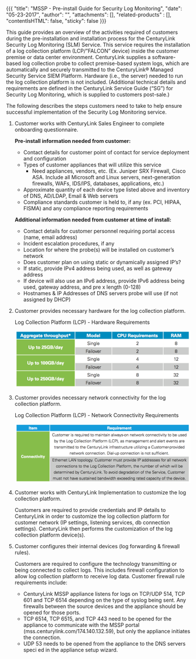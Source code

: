 {{{
"title": "MSSP - Pre-install Guide for Security Log Monitoring",
"date": "05-23-2017",
"author": "",
"attachments": [],
"related-products" : [],
"contentIsHTML": false,
"sticky": false
}}}

This guide provides an overview of the activities required of customers during the pre-installation and installation process for the CenturyLink Security Log Monitoring (SLM) Service. This service requires the installation of a log collection platform (LCP/”FALCON” device) inside the customer premise or data center environment. CenturyLink supplies a software-based log collection probe to collect premise-based system logs, which are automatically and securely transmitted to the CenturyLink® Managed Security Service SIEM Platform. Hardware (i.e., the server) needed to run the log collection platform is not included. (Additional technical details and requirements are defined in the CenturyLink Service Guide (“SG”) for Security Log Monitoring, which is supplied to customers post-sale.)

The following describes the steps customers need to take to help ensure successful implementation of the Security Log Monitoring service.

1. Customer works with CenturyLink Sales Engineer to complete onboarding questionnaire.

    **Pre-install information needed from customer:**

    * Contact details for customer point of contact for service deployment and configuration
    * Types of customer appliances that will utilize this service
      * Need appliances, vendors, etc. (Ex. Juniper SRX Firewall, Cisco ASA. Include all Microsoft and Linux servers, next-generation firewalls, WAFs, IDS/IPS, databases, applications, etc.)
    * Approximate quantity of each device type listed above and inventory of DNS, AD/LDAP, Email & Web servers
    * Compliance standards customer is held to, if any (ex. PCI, HIPAA, FISMA) and any compliance reporting requirements

    **Additional information needed from customer at time of install:**

    * Contact details for customer personnel requiring portal access (name, email address)
    * Incident escalation procedures, if any
    * Location for where the probe(s) will be installed on customer’s network
    * Does customer plan on using static or dynamically assigned IP’s?
    * If static, provide IPv4 address being used, as well as gateway address
    * If device will also use an IPv6 address, provide IPv6 address being used, gateway address, and pre x length (0-128)
    * Hostnames & IP Addresses of DNS servers probe will use (if not assigned by DHCP)

2. Customer provides necessary hardware for the log collection platform.

    Log Collection Platform (LCP) - Hardware Requirements

    ![Hardware requirements](../images/mssp-security-log-monitoring-pre-install-guide-1.png)

3. Customer provides necessary network connectivity for the log collection platform.

    Log Collection Platform (LCP) - Network Connectivity Requirements

    ![Network requirements](../images/mssp-security-log-monitoring-pre-install-guide-2.png)

4. Customer works with CenturyLink Implementation to customize the log collection platform.

    Customers are required to provide credentials and IP details to CenturyLink in order to customize the log collection platform for customer network (IP settings, listening services, db connection settings). CenturyLink then performs the customization of the log collection platform device(s).

5. Customer configures their internal devices (log forwarding & firewall rules).

    Customers are required to configure the technology transmitting or being connected to collect logs. This includes firewall configuration to allow log collection platform to receive log data. Customer firewall rule requirements include:

    * CenturyLink MSSP appliance listens for logs on TCP/UDP 514, TCP 601 and TCP 6514 depending on the type of syslog being sent. Any firewalls between the source devices and the appliance should be opened for those ports.
    * TCP 6514, TCP 6515, and TCP 443 need to be opened for the appliance to communicate with the MSSP portal (mss.centurylink.com/174.140.132.59), but only the appliance initiates the connection.
    * UDP 53 needs to be opened from the appliance to the DNS servers speci ed in the appliance setup wizard.
